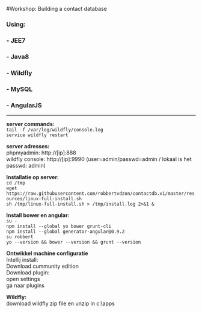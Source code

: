 #Workshop: Building a contact database 
### Using:
### - JEE7
### - Java8
### - Wildfly
### - MySQL
### - AngularJS
-----------


**server commands:**  
`tail -f /var/log/wildfly/console.log`  
`service wildfly restart`
  
**server adresses:**  
phpmyadmin: http://[ip]:888  
wildfly console: http://[ip]:9990  (user=admin/passwd=admin /  lokaal is het passwd: admin)  
  
**Installatie op server:**  
`cd /tmp`  
`wget https://raw.githubusercontent.com/robbertvdzon/contactdb.v1/master/resources/linux-full-install.sh`  
`sh /tmp/linux-full-install.sh > /tmp/install.log 2>&1 &`   
  

**Install bower en angular:**  
`su - `   
`npm install --global yo bower grunt-cli`   
`npm install --global generator-angular@0.9.2`  
`su robbert`  
`yo --version && bower --version && grunt --version`  
   
**Ontwikkel machine configuratie**  
Intellij install:  
Download cummunity edition  
Download plugin:  
open settings  
ga naar plugins  
  
  
**Wildfly:**  
download wildfly zip file en unzip in c:\apps  

